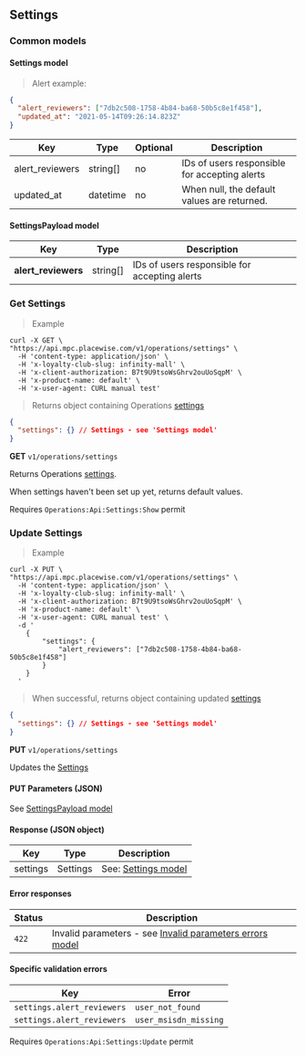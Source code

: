 ## <a name="operations-admin-settings"></a> Settings

### Common models

#### <a name="operations-admin-settings-model"></a> Settings model

> Alert example:

```json
{
  "alert_reviewers": ["7db2c508-1758-4b84-ba68-50b5c8e1f458"],
  "updated_at": "2021-05-14T09:26:14.823Z"
}
```

Key | Type | Optional | Description
--------- | --------- | --------- | ---------
alert_reviewers | string[] | no | IDs of users responsible for accepting alerts
updated_at | datetime | no | When null, the default values are returned.

#### <a name="operations-admin-settings-payload-model"></a> SettingsPayload model

Key                   | Type      | Description
---------             | --------- | ---------
**alert_reviewers** | string[] | IDs of users responsible for accepting alerts

### <a name="operations-admin-show-settings"></a> Get Settings

> Example

```shell
curl -X GET \
"https://api.mpc.placewise.com/v1/operations/settings" \
  -H 'content-type: application/json' \
  -H 'x-loyalty-club-slug: infinity-mall' \
  -H 'x-client-authorization: B7t9U9tsoWsGhrv2ouUoSqpM' \
  -H 'x-product-name: default' \
  -H 'x-user-agent: CURL manual test'
```

> Returns object containing Operations [settings](#operations-admin-settings-model)

```json
{
  "settings": {} // Settings - see 'Settings model'
}
```

**GET** `v1/operations/settings`

Returns Operations [settings](#operations-admin-settings-model).

When settings haven't been set up yet, returns default values.

<aside class="notice">
Requires <code>Operations:Api:Settings:Show</code> permit
</aside>

### <a name="operations-admin-update-settings"></a> Update Settings

> Example

```shell
curl -X PUT \
"https://api.mpc.placewise.com/v1/operations/settings" \
  -H 'content-type: application/json' \
  -H 'x-loyalty-club-slug: infinity-mall' \
  -H 'x-client-authorization: B7t9U9tsoWsGhrv2ouUoSqpM' \
  -H 'x-product-name: default' \
  -H 'x-user-agent: CURL manual test' \
  -d '
    {
        "settings": {
            "alert_reviewers": ["7db2c508-1758-4b84-ba68-50b5c8e1f458"]
        }
    }
  '
```

> When successful, returns object containing updated [settings](#operations-admin-settings-model)

```json
{
  "settings": {} // Settings - see 'Settings model'
}
```

**PUT** `v1/operations/settings`

Updates the [Settings](#operations-admin-settings-model)

#### PUT Parameters (JSON)

See [SettingsPayload model](#operations-admin-settings-payload-model)

#### Response (JSON object)

Key | Type  | Description
---------- | -------- | ---------
settings | Settings | See: [Settings model](#operations-admin-settings-model)

#### Error responses

Status | Description
--------- | -----------
`422` | Invalid parameters - see [Invalid parameters errors model](#invalid-parameters-errors-model)

#### Specific validation errors

Key                                              | Error
---                                              | ----------------
`settings.alert_reviewers`                       | `user_not_found`
`settings.alert_reviewers`                       | `user_msisdn_missing`

<aside class="notice">
Requires <code>Operations:Api:Settings:Update</code> permit
</aside>
